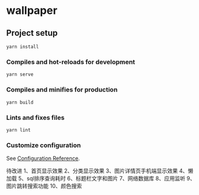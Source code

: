 # wallpaper

## Project setup
```
yarn install
```

### Compiles and hot-reloads for development
```
yarn serve
```

### Compiles and minifies for production
```
yarn build
```

### Lints and fixes files
```
yarn lint
```

### Customize configuration
See [Configuration Reference](https://cli.vuejs.org/config/).

待改进 
1、首页显示效果
2、分类显示效果
3、图片详情页手机端显示效果
4、懒加载
5、sql排序查询耗时
6、标题栏文字和图片
7、网络数据库
8、应用监听
9、图片跳转搜索功能
10、颜色搜索
